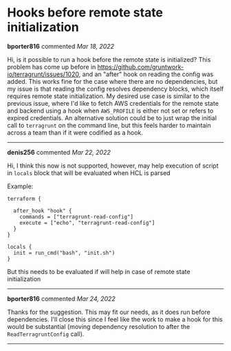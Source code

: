 # Hooks before remote state initialization

**bporter816** commented *Mar 18, 2022*

Hi, is it possible to run a hook before the remote state is initialized? This problem has come up before in https://github.com/gruntwork-io/terragrunt/issues/1020, and an "after" hook on reading the config was added. This works fine for the case where there are no dependencies, but my issue is that reading the config resolves dependency blocks, which itself requires remote state initialization.
My desired use case is similar to the previous issue, where I'd like to fetch AWS credentials for the remote state and backend using a hook when `AWS_PROFILE` is either not set or refers to expired credentials. An alternative solution could be to just wrap the initial call to `terragrunt` on the command line, but this feels harder to maintain across a team than if it were codified as a hook.
<br />
***


**denis256** commented *Mar 22, 2022*

Hi,
I think this now is not supported, however, may help execution of script in `locals` block that will be evaluated when HCL is parsed

Example:
```
terraform {

  after_hook "hook" {
    commands = ["terragrunt-read-config"]
    execute = ["echo", "terragrunt-read-config"]
  }
}

locals {
  init = run_cmd("bash", "init.sh")
}
```

But this needs to be evaluated if will help in case of remote state initialization


***

**bporter816** commented *Mar 24, 2022*

Thanks for the suggestion. This may fit our needs, as it does run before dependencies. I'll close this since I feel like the work to make a hook for this would be substantial (moving dependency resolution to after the `ReadTerragruntConfig` call).
***

